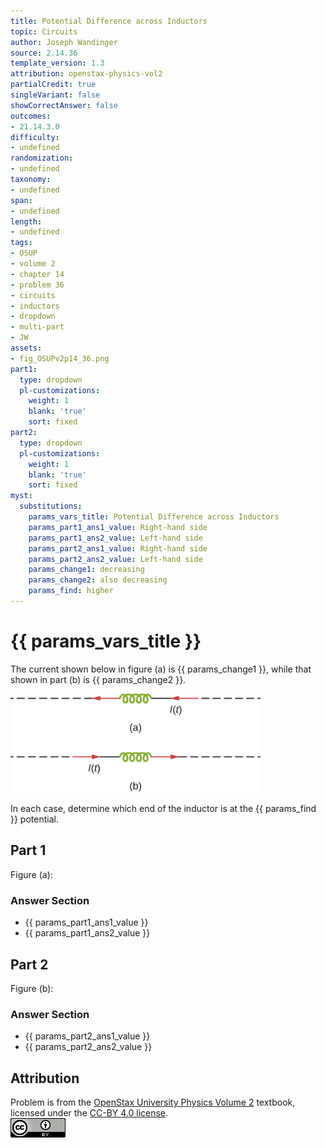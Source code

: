 ```yaml
---
title: Potential Difference across Inductors
topic: Circuits
author: Joseph Wandinger
source: 2.14.36
template_version: 1.3
attribution: openstax-physics-vol2
partialCredit: true
singleVariant: false
showCorrectAnswer: false
outcomes:
- 21.14.3.0
difficulty:
- undefined
randomization:
- undefined
taxonomy:
- undefined
span:
- undefined
length:
- undefined
tags:
- OSUP
- volume 2
- chapter 14
- problem 36
- circuits
- inductors
- dropdown
- multi-part
- JW
assets:
- fig_OSUPv2p14_36.png
part1:
  type: dropdown
  pl-customizations:
    weight: 1
    blank: 'true'
    sort: fixed
part2:
  type: dropdown
  pl-customizations:
    weight: 1
    blank: 'true'
    sort: fixed
myst:
  substitutions:
    params_vars_title: Potential Difference across Inductors
    params_part1_ans1_value: Right-hand side
    params_part1_ans2_value: Left-hand side
    params_part2_ans1_value: Right-hand side
    params_part2_ans2_value: Left-hand side
    params_change1: decreasing
    params_change2: also decreasing
    params_find: higher
---
```

# {{ params_vars_title }}
The current shown below in figure (a) is {{ params_change1 }}, while that shown in part (b) is {{ params_change2 }}.

<img src="fig_OSUPv2p14_36.png" width=400>

In each case, determine which end of the inductor is at the {{ params_find }} potential.

## Part 1

Figure (a):

### Answer Section

- {{ params_part1_ans1_value }}
- {{ params_part1_ans2_value }}

## Part 2

Figure (b):

### Answer Section

- {{ params_part2_ans1_value }}
- {{ params_part2_ans2_value }}

## Attribution

Problem is from the [OpenStax University Physics Volume 2](https://openstax.org/details/books/university-physics-volume-2) textbook, licensed under the [CC-BY 4.0 license](https://creativecommons.org/licenses/by/4.0/).<br>![Image representing the Creative Commons 4.0 BY license.](https://raw.githubusercontent.com/firasm/bits/master/by.png)